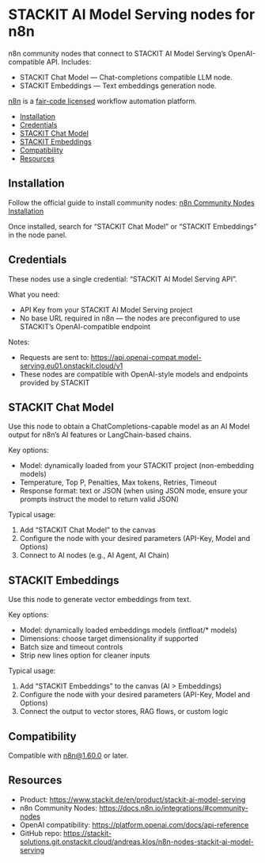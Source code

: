 # STACKIT AI Model Serving nodes for n8n

n8n community nodes that connect to STACKIT AI Model Serving’s OpenAI-compatible API. Includes:

- STACKIT Chat Model — Chat-completions compatible LLM node.
- STACKIT Embeddings — Text embeddings generation node.

[n8n](https://n8n.io/) is a [fair-code licensed](https://docs.n8n.io/reference/license/) workflow automation platform.

- [Installation](#installation)
- [Credentials](#credentials)
- [STACKIT Chat Model](#stackit-chat-model)
- [STACKIT Embeddings](#stackit-embeddings)
- [Compatibility](#compatibility)
- [Resources](#resources)

## Installation

Follow the official guide to install community nodes: [n8n Community Nodes Installation](https://docs.n8n.io/integrations/community-nodes/installation/)

Once installed, search for “STACKIT Chat Model” or “STACKIT Embeddings” in the node panel.

## Credentials

These nodes use a single credential: “STACKIT AI Model Serving API”.

What you need:

- API Key from your STACKIT AI Model Serving project
- No base URL required in n8n — the nodes are preconfigured to use STACKIT’s OpenAI-compatible endpoint

Notes:

- Requests are sent to: <https://api.openai-compat.model-serving.eu01.onstackit.cloud/v1>
- These nodes are compatible with OpenAI-style models and endpoints provided by STACKIT

## STACKIT Chat Model

Use this node to obtain a ChatCompletions-capable model as an AI Model output for n8n’s AI features or LangChain-based chains.

Key options:

- Model: dynamically loaded from your STACKIT project (non-embedding models)
- Temperature, Top P, Penalties, Max tokens, Retries, Timeout
- Response format: text or JSON (when using JSON mode, ensure your prompts instruct the model to return valid JSON)

Typical usage:

1. Add “STACKIT Chat Model” to the canvas
2. Configure the node with your desired parameters (API-Key, Model and Options)
3. Connect to AI nodes (e.g., AI Agent, AI Chain)

## STACKIT Embeddings

Use this node to generate vector embeddings from text.

Key options:

- Model: dynamically loaded embeddings models (intfloat/* models)
- Dimensions: choose target dimensionality if supported
- Batch size and timeout controls
- Strip new lines option for cleaner inputs

Typical usage:

1. Add “STACKIT Embeddings” to the canvas (AI > Embeddings)
2. Configure the node with your desired parameters (API-Key, Model and Options)
3. Connect the output to vector stores, RAG flows, or custom logic

## Compatibility

Compatible with n8n@1.60.0 or later.

## Resources

- Product: <https://www.stackit.de/en/product/stackit-ai-model-serving>
- n8n Community Nodes: <https://docs.n8n.io/integrations/#community-nodes>
- OpenAI compatibility: <https://platform.openai.com/docs/api-reference>
- GitHub repo: <https://stackit-solutions.git.onstackit.cloud/andreas.klos/n8n-nodes-stackit-ai-model-serving>
